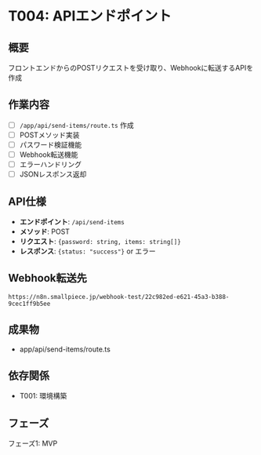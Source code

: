 # T004: APIエンドポイント

## 概要
フロントエンドからのPOSTリクエストを受け取り、Webhookに転送するAPIを作成

## 作業内容
- [ ] `/app/api/send-items/route.ts` 作成
- [ ] POSTメソッド実装
- [ ] パスワード検証機能
- [ ] Webhook転送機能
- [ ] エラーハンドリング
- [ ] JSONレスポンス返却

## API仕様
- **エンドポイント**: `/api/send-items`
- **メソッド**: POST
- **リクエスト**: `{password: string, items: string[]}`
- **レスポンス**: `{status: "success"}` or エラー

## Webhook転送先
`https://n8n.smallpiece.jp/webhook-test/22c982ed-e621-45a3-b388-9cec1ff9b5ee`

## 成果物
- app/api/send-items/route.ts

## 依存関係
- T001: 環境構築

## フェーズ
フェーズ1: MVP